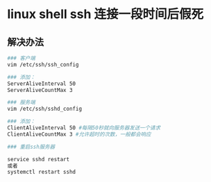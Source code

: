 # linux shell ssh 连接一段时间后假死

## 解决办法

```bash
### 客户端
vim /etc/ssh/ssh_config

### 添加：
ServerAliveInterval 50
ServerAliveCountMax 3

### 服务端
vim /etc/ssh/sshd_config

### 添加：
ClientAliveInterval 50 #每隔50秒就向服务器发送一个请求
ClientAliveCountMax 3 #允许超时的次数，一般都会响应

### 重启ssh服务器

service sshd restart
或者
systemctl restart sshd
```
